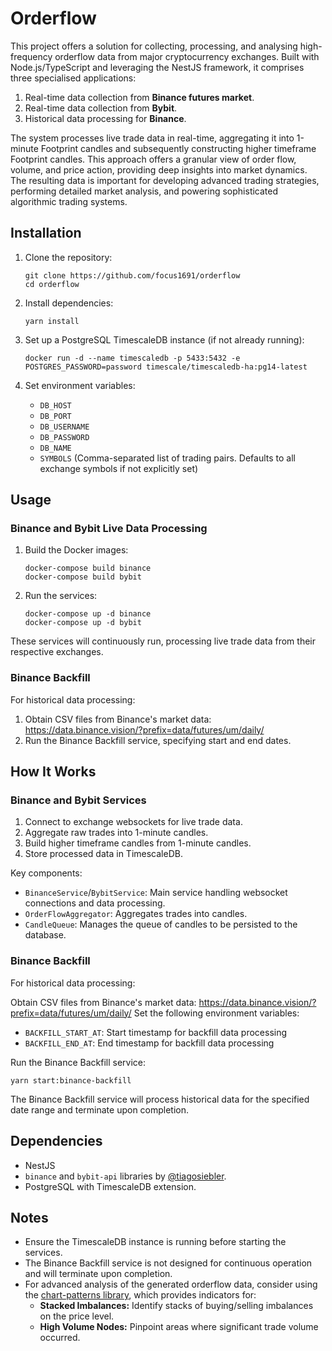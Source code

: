 # Orderflow

This project offers a solution for collecting, processing, and analysing high-frequency orderflow data from major cryptocurrency exchanges. Built with Node.js/TypeScript and leveraging the NestJS framework, it comprises three specialised applications:

1. Real-time data collection from **Binance futures market**.
2. Real-time data collection from **Bybit**.
3. Historical data processing for **Binance**.

The system processes live trade data in real-time, aggregating it into 1-minute Footprint candles and subsequently constructing higher timeframe Footprint candles. This approach offers a granular view of order flow, volume, and price action, providing deep insights into market dynamics. The resulting data is important for developing advanced trading strategies, performing detailed market analysis, and powering sophisticated algorithmic trading systems.

## Installation

1. Clone the repository:
   ```
   git clone https://github.com/focus1691/orderflow
   cd orderflow
   ```

2. Install dependencies:
   ```
   yarn install
   ```

3. Set up a PostgreSQL TimescaleDB instance (if not already running):
   ```
   docker run -d --name timescaledb -p 5433:5432 -e POSTGRES_PASSWORD=password timescale/timescaledb-ha:pg14-latest
   ```

4. Set environment variables:
   - `DB_HOST`
   - `DB_PORT`
   - `DB_USERNAME`
   - `DB_PASSWORD`
   - `DB_NAME`
   - `SYMBOLS` (Comma-separated list of trading pairs. Defaults to all exchange symbols if not explicitly set)

## Usage

### Binance and Bybit Live Data Processing

1. Build the Docker images:
   ```
   docker-compose build binance
   docker-compose build bybit
   ```

2. Run the services:
   ```
   docker-compose up -d binance
   docker-compose up -d bybit
   ```

These services will continuously run, processing live trade data from their respective exchanges.

### Binance Backfill

For historical data processing:

1. Obtain CSV files from Binance's market data: https://data.binance.vision/?prefix=data/futures/um/daily/
2. Run the Binance Backfill service, specifying start and end dates.

## How It Works

### Binance and Bybit Services

1. Connect to exchange websockets for live trade data.
2. Aggregate raw trades into 1-minute candles.
3. Build higher timeframe candles from 1-minute candles.
4. Store processed data in TimescaleDB.

Key components:
- `BinanceService`/`BybitService`: Main service handling websocket connections and data processing.
- `OrderFlowAggregator`: Aggregates trades into candles.
- `CandleQueue`: Manages the queue of candles to be persisted to the database.

### Binance Backfill

For historical data processing:

Obtain CSV files from Binance's market data: https://data.binance.vision/?prefix=data/futures/um/daily/
Set the following environment variables:

- `BACKFILL_START_AT`: Start timestamp for backfill data processing
- `BACKFILL_END_AT`: End timestamp for backfill data processing


Run the Binance Backfill service:
   ```
   yarn start:binance-backfill
   ```

The Binance Backfill service will process historical data for the specified date range and terminate upon completion.

## Dependencies

- NestJS
- `binance` and `bybit-api` libraries by [@tiagosiebler](https://github.com/tiagosiebler).
- PostgreSQL with TimescaleDB extension.

## Notes

- Ensure the TimescaleDB instance is running before starting the services.
- The Binance Backfill service is not designed for continuous operation and will terminate upon completion.
- For advanced analysis of the generated orderflow data, consider using the [chart-patterns library](https://github.com/focus1691/chart-patterns), which provides indicators for:
   - **Stacked Imbalances:** Identify stacks of buying/selling imbalances on the price level.
   - **High Volume Nodes:** Pinpoint areas where significant trade volume occurred.
